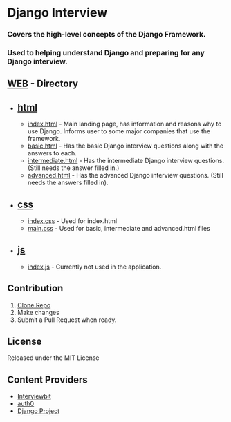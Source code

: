 # Django Interview
### **Covers the high-level concepts of the Django Framework.** 
### **Used to helping understand Django and preparing for any Django interview.**

## [WEB](https://github.com/wadeChriestenson/Django_Interview/tree/master/WEB) - Directory
 
- ## [html](https://github.com/wadeChriestenson/Django_Interview/tree/master/WEB/html)

   - [index.html](https://github.com/wadeChriestenson/Django_Interview/blob/master/WEB/html/index.html) - Main landing page, has information and reasons why to use Django. 
Informs user to some major companies that use the framework.
   - [basic.html](https://github.com/wadeChriestenson/Django_Interview/blob/master/WEB/html/basic.html) - Has the basic Django interview questions along with the answers to each.
   - [intermediate.html](https://github.com/wadeChriestenson/Django_Interview/blob/master/WEB/html/intermediate.html) - Has the intermediate Django interview questions. (Still needs the answer filled in.)
   - [advanced.html](https://github.com/wadeChriestenson/Django_Interview/blob/master/WEB/html/advanced.html) - Has the advanced Django interview questions. (Still needs the answers filled in).

- ## [css](https://github.com/wadeChriestenson/Django_Interview/tree/master/WEB/css)

   - [index.css](https://github.com/wadeChriestenson/Django_Interview/blob/master/WEB/css/index.css) - Used for index.html
   - [main.css](https://github.com/wadeChriestenson/Django_Interview/blob/master/WEB/css/main.css) - Used for basic, intermediate and advanced.html files

- ## [js](https://github.com/wadeChriestenson/Django_Interview/tree/master/WEB/js)

   - [index.js](https://github.com/wadeChriestenson/Django_Interview/blob/master/WEB/js/index.js) - Currently not used in the application. 

 ## Contribution
1. [Clone Repo](https://github.com/wadeChriestenson/Django_Interview.git)
2. Make changes
3. Submit a Pull Request when ready.

## License
Released under the MIT License

## Content Providers
- [Interviewbit](https://www.interviewbit.com/)
- [auth0](https://auth0.com/)
- [ Django Project](https://www.djangoproject.com/)
